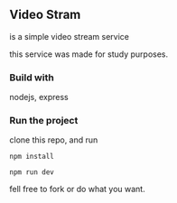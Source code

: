## Video Stram

is a simple video stream service

this service was made for study purposes.

### Build with

nodejs, express

### Run the project

clone this repo, and run

`npm install`

`npm run dev`

fell free to fork or do what you want.
